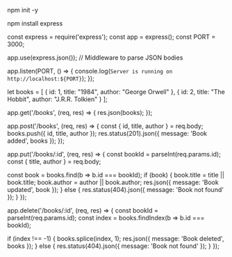 npm init -y

npm install express

const express = require('express');
const app = express();
const PORT = 3000;

app.use(express.json()); // Middleware to parse JSON bodies

app.listen(PORT, () => {
  console.log(`Server is running on http://localhost:${PORT}`);
});


let books = [
  { id: 1, title: "1984", author: "George Orwell" },
  { id: 2, title: "The Hobbit", author: "J.R.R. Tolkien" }
];


app.get('/books', (req, res) => {
  res.json(books);
});


app.post('/books', (req, res) => {
  const { id, title, author } = req.body;
  books.push({ id, title, author });
  res.status(201).json({ message: 'Book added', books });
});


app.put('/books/:id', (req, res) => {
  const bookId = parseInt(req.params.id);
  const { title, author } = req.body;

  const book = books.find(b => b.id === bookId);
  if (book) {
    book.title = title || book.title;
    book.author = author || book.author;
    res.json({ message: 'Book updated', book });
  } else {
    res.status(404).json({ message: 'Book not found' });
  }
});


app.delete('/books/:id', (req, res) => {
  const bookId = parseInt(req.params.id);
  const index = books.findIndex(b => b.id === bookId);

  if (index !== -1) {
    books.splice(index, 1);
    res.json({ message: 'Book deleted', books });
  } else {
    res.status(404).json({ message: 'Book not found' });
  }
});

